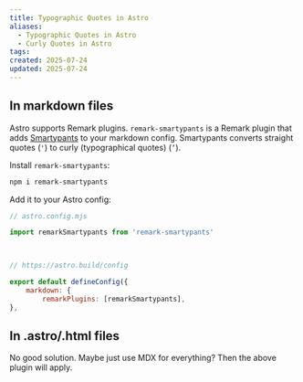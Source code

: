 ```yaml
---
title: Typographic Quotes in Astro
aliases:
  - Typographic Quotes in Astro
  - Curly Quotes in Astro
tags: 
created: 2025-07-24
updated: 2025-07-24
---
```


## In markdown files

Astro supports Remark plugins. `remark-smartypants` is a Remark plugin that adds [Smartypants](https://daringfireball.net/projects/smartypants/) to your markdown config. Smartypants converts straight quotes (`'`) to curly (typographical quotes) (`’`).

Install `remark-smartypants`:

```bash
npm i remark-smartypants
```

Add it to your Astro config:

```js
// astro.config.mjs

import remarkSmartypants from 'remark-smartypants'

  

// https://astro.build/config

export default defineConfig({
	markdown: {
		remarkPlugins: [remarkSmartypants],
},
```

## In .astro/.html files

No good solution. Maybe just use MDX for everything? Then the above plugin will apply.